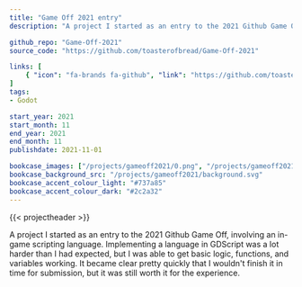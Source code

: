 ```yaml
---
title: "Game Off 2021 entry"
description: "A project I started as an entry to the 2021 Github Game Off, involving an in-game scripting language with basic but working logic, functions, and variables."

github_repo: "Game-Off-2021"
source_code: "https://github.com/toasterofbread/Game-Off-2021"

links: [
    { "icon": "fa-brands fa-github", "link": "https://github.com/toasterofbread/Game-Off-2021", "label": "Repository" }
]
tags:
- Godot

start_year: 2021
start_month: 11
end_year: 2021
end_month: 11
publishdate: 2021-11-01

bookcase_images: ["/projects/gameoff2021/0.png", "/projects/gameoff2021/1.png", "/projects/gameoff2021/2.png"]
bookcase_background_src: "/projects/gameoff2021/background.svg"
bookcase_accent_colour_light: "#737a85"
bookcase_accent_colour_dark: "#2c2a32"
---
```


{{< projectheader >}}

A project I started as an entry to the 2021 Github Game Off, involving an in-game scripting language.
Implementing a language in GDScript was a lot harder than I had expected, but I was able to get basic logic, functions, and variables working.
It became clear pretty quickly that I wouldn't finish it in time for submission, but it was still worth it for the experience.
